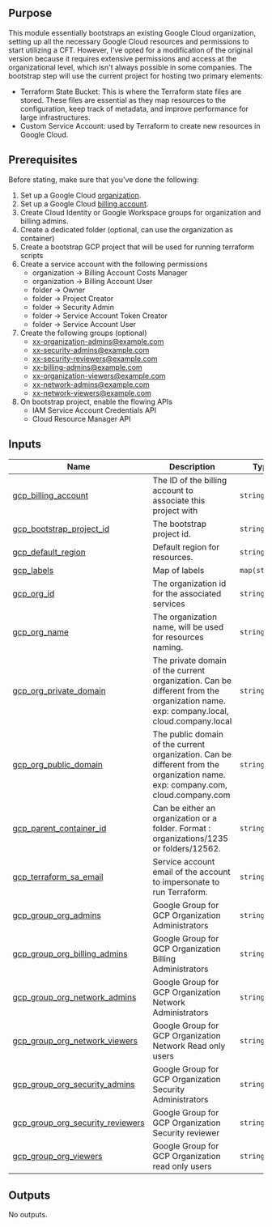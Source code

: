 <!-- BEGIN_TF_DOCS -->
## Purpose

This module essentially bootstraps an existing Google Cloud organization, setting up all the necessary Google Cloud resources and permissions to start utilizing a CFT. However, I've opted for a modification of the original version because it requires extensive permissions and access at the organizational level, which isn't always possible in some companies. The bootstrap step will use the current project for hosting two primary elements:
- Terraform State Bucket: This is where the Terraform state files are stored. These files are essential as they map resources to the configuration, keep track of metadata, and improve performance for large infrastructures.
- Custom Service Account: used by Terraform to create new resources in Google Cloud.

## Prerequisites

Before stating, make sure that you've done the following:

1. Set up a Google Cloud [organization](https://cloud.google.com/resource-manager/docs/creating-managing-organization).
2. Set up a Google Cloud [billing account](https://cloud.google.com/billing/docs/how-to/manage-billing-account).
3. Create Cloud Identity or Google Workspace groups for organization and billing admins.
4. Create a dedicated folder (optional, can use the organization as container)
5. Create a bootstrap GCP project that will be used for running terraform scripts
6. Create a service account with the following permissions
    - organization -> Billing Account Costs Manager
    - organization -> Billing Account User
    - folder -> Owner
    - folder -> Project Creator
    - folder -> Security Admin
    - folder -> Service Account Token Creator
    - folder -> Service Account User
7. Create the following groups (optional)
    - xx-organization-admins@example.com
    - xx-security-admins@example.com
    - xx-security-reviewers@example.com
    - xx-billing-admins@example.com
    - xx-organization-viewers@example.com
    - xx-network-admins@example.com
    - xx-network-viewers@example.com
8. On bootstrap project, enable the flowing APIs
    - IAM Service Account Credentials API
    - Cloud Resource Manager API

## Inputs

| Name | Description | Type | Default | Required |
|------|-------------|------|---------|:--------:|
| <a name="input_gcp_billing_account"></a> [gcp\_billing\_account](#input\_gcp\_billing\_account) | The ID of the billing account to associate this project with | `string` | n/a | yes |
| <a name="input_gcp_bootstrap_project_id"></a> [gcp\_bootstrap\_project\_id](#input\_gcp\_bootstrap\_project\_id) | The bootstrap project id. | `string` | n/a | yes |
| <a name="input_gcp_default_region"></a> [gcp\_default\_region](#input\_gcp\_default\_region) | Default region for resources. | `string` | n/a | yes |
| <a name="input_gcp_labels"></a> [gcp\_labels](#input\_gcp\_labels) | Map of labels | `map(string)` | n/a | yes |
| <a name="input_gcp_org_id"></a> [gcp\_org\_id](#input\_gcp\_org\_id) | The organization id for the associated services | `string` | n/a | yes |
| <a name="input_gcp_org_name"></a> [gcp\_org\_name](#input\_gcp\_org\_name) | The organization name, will be used for resources naming. | `string` | n/a | yes |
| <a name="input_gcp_org_private_domain"></a> [gcp\_org\_private\_domain](#input\_gcp\_org\_private\_domain) | The private domain of the current organization. Can be different from the organization name. exp:  company.local, cloud.company.local | `string` | n/a | yes |
| <a name="input_gcp_org_public_domain"></a> [gcp\_org\_public\_domain](#input\_gcp\_org\_public\_domain) | The public domain of the current organization. Can be different from the organization name. exp:  company.com, cloud.company.com | `string` | n/a | yes |
| <a name="input_gcp_parent_container_id"></a> [gcp\_parent\_container\_id](#input\_gcp\_parent\_container\_id) | Can be either an organization or a folder. Format : organizations/1235 or folders/12562. | `string` | n/a | yes |
| <a name="input_gcp_terraform_sa_email"></a> [gcp\_terraform\_sa\_email](#input\_gcp\_terraform\_sa\_email) | Service account email of the account to impersonate to run Terraform. | `string` | n/a | yes |
| <a name="input_gcp_group_org_admins"></a> [gcp\_group\_org\_admins](#input\_gcp\_group\_org\_admins) | Google Group for GCP Organization Administrators | `string` | `null` | no |
| <a name="input_gcp_group_org_billing_admins"></a> [gcp\_group\_org\_billing\_admins](#input\_gcp\_group\_org\_billing\_admins) | Google Group for GCP Organization Billing Administrators | `string` | `null` | no |
| <a name="input_gcp_group_org_network_admins"></a> [gcp\_group\_org\_network\_admins](#input\_gcp\_group\_org\_network\_admins) | Google Group for GCP Organization Network Administrators | `string` | `null` | no |
| <a name="input_gcp_group_org_network_viewers"></a> [gcp\_group\_org\_network\_viewers](#input\_gcp\_group\_org\_network\_viewers) | Google Group for GCP Organization Network Read only users | `string` | `null` | no |
| <a name="input_gcp_group_org_security_admins"></a> [gcp\_group\_org\_security\_admins](#input\_gcp\_group\_org\_security\_admins) | Google Group for GCP Organization Security Administrators | `string` | `null` | no |
| <a name="input_gcp_group_org_security_reviewers"></a> [gcp\_group\_org\_security\_reviewers](#input\_gcp\_group\_org\_security\_reviewers) | Google Group for GCP Organization Security reviewer | `string` | `null` | no |
| <a name="input_gcp_group_org_viewers"></a> [gcp\_group\_org\_viewers](#input\_gcp\_group\_org\_viewers) | Google Group for GCP Organization read only users | `string` | `null` | no |

## Outputs

No outputs.
<!-- END_TF_DOCS -->